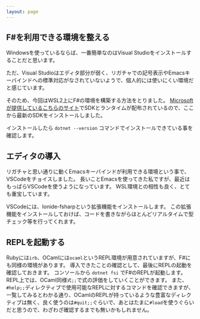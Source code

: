 ```yaml
---
layout: page
---
```


## F#を利用できる環境を整える

Windowsを使っているならば、一番簡単なのはVisual Studioをインストールすることだと思います。

ただ、Visual Studioはエディタ部分が弱く、リガチャでの記号表示やEmacsキーバインドへの標準対応がなされていないようで、個人的には使いにくい環境だと感じています。

そのため、今回はWSL2上にF#の環境を構築する方法をとりました。
[Microsoftが提供しているこちらのサイト](https://dotnet.microsoft.com/download/dotnet)でSDKとランタイムが配布されているので、ここから最新のSDKをインストールしました。

インストールしたら `dotnet --version` コマンドでインストールできている事を確認します。

## エディタの導入

リガチャと思い通りに動くEmacsキーバインドが利用できる環境という事で、VSCodeをチョイスしました。
長いことEmacsを使ってきた私ですが、最近はもっぱらVSCodeを使うようになっています。
WSL環境との相性も良く、とても重宝しています。

VSCodeには、Ionide-fsharpという拡張機能をインストールします。
この拡張機能をインストールしておけば、コードを書きながらほとんどリアルタイムで型チェック等を行ってくれます。

## REPLを起動する

Rubyには`irb`、OCamlには`ocaml`というREPL環境が用意されていますが、F#にも同様の環境があります。
導入できたことの確認として、最後にREPLの起動を確認しておきます。
コンソールから `dotnet fsi` でF#のREPLが起動します。
REPL上では、OCaml同様`式;;`で式の評価をしていくことができます。
また、`#help;;`ディレクティブで使用可能なREPLに対するコマンドを確認できますが、一覧してみるとわかる通り、OCamlのREPLが持っているような豊富なディレクティブは無く、良く使うのは`#quit;;`ぐらいで、あとはたまに`#load`を使うぐらいだと思うので、わざわざ確認するまでも無いかもしれません。
